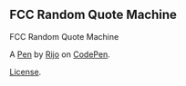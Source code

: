 FCC Random Quote Machine
------------------------
FCC Random Quote Machine

A [Pen](http://codepen.io/rijojoy/pen/egEyGq) by [Rijo](http://codepen.io/rijojoy) on [CodePen](http://codepen.io/).

[License](http://codepen.io/rijojoy/pen/egEyGq/license).